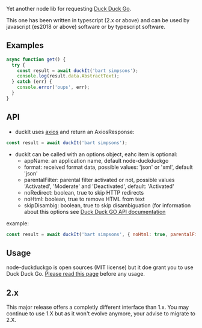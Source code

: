 Yet another node lib for requesting [Duck Duck Go](https://duckduckgo.com/).

This one has been written in typescript (2.x or above) and can be used by javascript (es2018 or above) software or by typescript software.


## Examples
```javascript
async function get() {
  try {
    const result = await duckIt('bart simpsons');
    console.log(result.data.AbstractText);
  } catch (err) {
    console.error('oups', err);
  }
}
```

## API
* duckIt uses [axios](https://github.com/axios/axios) and return an AxiosResponse:
```javascript
const result = await duckIt('bart simpsons');
```

* duckIt can be called with an options object, eahc item is optional:
  * appName: an application name, default node-duckduckgo
  * format: received format data, possible values: 'json' or 'xml', default 'json'
  * parentalFilter: parental filter activated or not, possible values 'Activated', 'Moderate' and 'Deactivated', default: 'Activated'
  * noRedirect: boolean, true to skip HTTP redirects
  * noHtml: boolean, true to remove HTML from text
  * skipDisambig: boolean, true to skip disambiguation
(for information about this options see [Duck Duck GO API documentation](https://api.duckduckgo.com/api)

example:
```javascript
const result = await duckIt('bart simpsons', { noHtml: true, parentalFilter: 'Moderate' });
```


## Usage
node-duckduckgo is open sources (MIT license) but it doe grant you to use Duck Duck Go. [Please read this page](https://api.duckduckgo.com/api) before any usage.


## 2.x
This major release offers a completly different interface than 1.x. You may continue to use 1.X but
as it won't evolve anymore, your advise to migrate to 2.X.